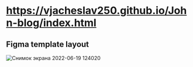 # https://vjacheslav250.github.io/John-blog/index.html

## Figma template layout
![Снимок экрана 2022-06-19 124020](https://user-images.githubusercontent.com/85240436/174478066-54054a5b-6788-4918-99a7-0ccee4665b08.png)
